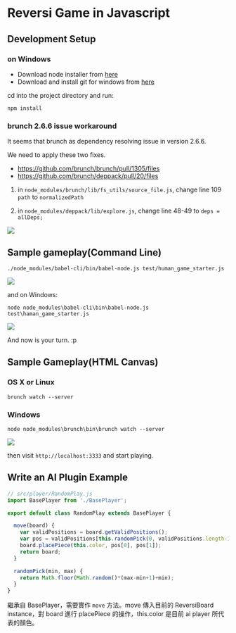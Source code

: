 # Reversi Game in Javascript

## Development Setup

### on Windows

* Download node installer from [here](https://nodejs.org/en/download/stable/)
* Download and install git for windows from [here](https://git-scm.com/downloads)

cd into the project directory and run:

```
npm install
```

### brunch 2.6.6 issue workaround

It seems that brunch as dependency resolving issue in version 2.6.6.

We need to apply these two fixes.

* https://github.com/brunch/brunch/pull/1305/files
* https://github.com/brunch/deppack/pull/20/files

1. in `node_modules/brunch/lib/fs_utils/source_file.js`, change line 109 `path` to `normalizedPath`

2. in `node_modules/deppack/lib/explore.js`, change line 48-49 to `deps = allDeps;`

![](http://i.imgur.com/7cE0fz1.png)

## Sample gameplay(Command Line)

```
./node_modules/babel-cli/bin/babel-node.js test/human_game_starter.js
```

![](http://i.imgur.com/V0gYLMf.png)

and on Windows:
```
node node_modules\babel-cli\bin\babel-node.js test\haman_game_starter.js
```

![](http://i.imgur.com/BTjsQGi.png)

And now is your turn. :p

## Sample Gameplay(HTML Canvas)

### OS X or Linux
```
brunch watch --server
```

### Windows
```
node node_modules\brunch\bin\brunch watch --server
```

![](http://i.imgur.com/XNgHgIF.png)

then visit `http://localhost:3333` and start playing.


## Write an AI Plugin Example

```js
// src/player/RandomPlay.js
import BasePlayer from './BasePlayer';

export default class RandomPlay extends BasePlayer {

  move(board) {
    var validPositions = board.getValidPositions();
    var pos = validPositions[this.randomPick(0, validPositions.length-1)];
    board.placePiece(this.color, pos[0], pos[1]);
    return board;
  }

  randomPick(min, max) {
    return Math.floor(Math.random()*(max-min+1)+min);
  }
}
```

繼承自 BasePlayer，需要實作 `move` 方法。move 傳入目前的 ReversiBoard instance，對 board 進行 placePiece 的操作，this.color 是目前 ai player 所代表的顏色。
